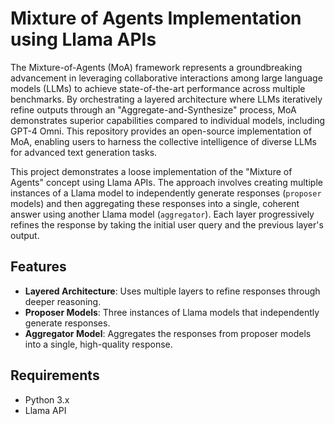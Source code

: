 # Mixture of Agents Implementation using Llama APIs

The Mixture-of-Agents (MoA) framework represents a groundbreaking advancement in leveraging collaborative interactions among large language models (LLMs) to achieve state-of-the-art performance across multiple benchmarks. By orchestrating a layered architecture where LLMs iteratively refine outputs through an "Aggregate-and-Synthesize" process, MoA demonstrates superior capabilities compared to individual models, including GPT-4 Omni. This repository provides an open-source implementation of MoA, enabling users to harness the collective intelligence of diverse LLMs for advanced text generation tasks.

This project demonstrates a loose implementation of the "Mixture of Agents" concept using Llama APIs. The approach involves creating multiple instances of a Llama model to independently generate responses (`proposer` models) and then aggregating these responses into a single, coherent answer using another Llama model (`aggregator`). Each layer progressively refines the response by taking the initial user query and the previous layer's output.

## Features

- **Layered Architecture**: Uses multiple layers to refine responses through deeper reasoning.
- **Proposer Models**: Three instances of Llama models that independently generate responses.
- **Aggregator Model**: Aggregates the responses from proposer models into a single, high-quality response.

## Requirements

- Python 3.x
- Llama API
